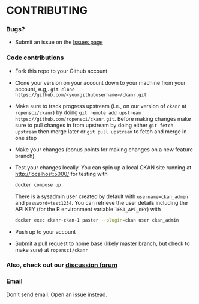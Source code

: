 # CONTRIBUTING #

### Bugs?

* Submit an issue on the [Issues page](https://github.com/ropensci/ckanr/issues)

### Code contributions

* Fork this repo to your Github account
* Clone your version on your account down to your machine from your account, e.g,. `git clone https://github.com/<yourgithubusername>/ckanr.git`
* Make sure to track progress upstream (i.e., on our version of `ckanr` at `ropensci/ckanr`) by doing `git remote add upstream https://github.com/ropensci/ckanr.git`. Before making changes make sure to pull changes in from upstream by doing either `git fetch upstream` then merge later or `git pull upstream` to fetch and merge in one step
* Make your changes (bonus points for making changes on a new feature branch)
* Test your changes locally. You can spin up a local CKAN site running at <http://localhost:5000/> for testing with

    ```bash
    docker compose up
    ```

    There is a sysadmin user created by default with `username=ckan_admin` and `password=test1234`. You can retrieve the user details including the API KEY (for the R environment variable `TEST_API_KEY`) with

    ```bash
    docker exec ckanr-ckan-1 paster --plugin=ckan user ckan_admin
    ```
* Push up to your account
* Submit a pull request to home base (likely master branch, but check to make sure) at `ropensci/ckanr`

### Also, check out our [discussion forum](https://discuss.ropensci.org)

### Email

Don't send email. Open an issue instead.
